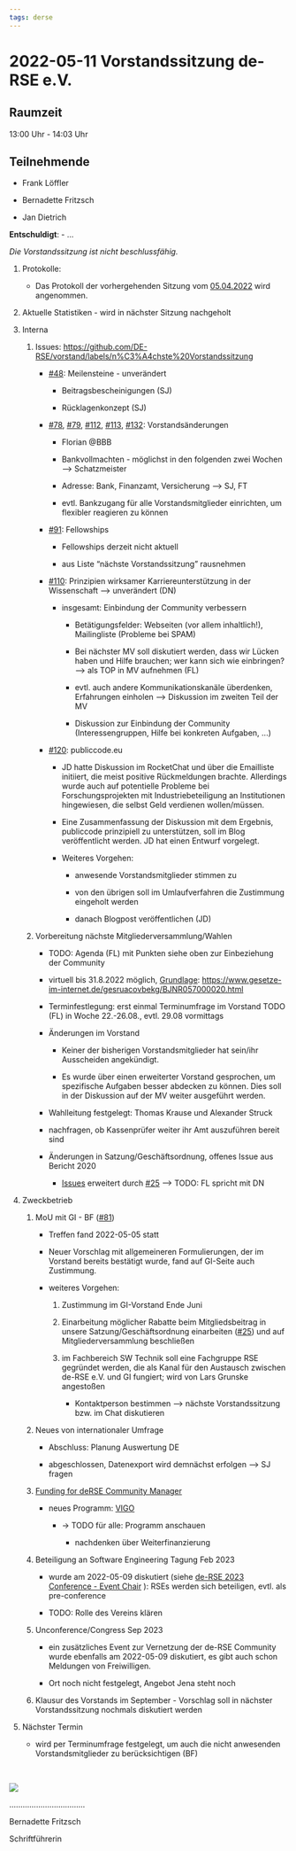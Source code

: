 ```yaml
---
tags: derse
---
```


2022-05-11 Vorstandssitzung de-RSE e.V.
=======================================

Raumzeit
--------

13:00 Uhr - 14:03 Uhr

Teilnehmende
------------

-   Frank Löffler

-   Bernadette Fritzsch

-   Jan Dietrich

**Entschuldigt**: - ...

*Die Vorstandssitzung ist nicht beschlussfähig.*

1.  Protokolle:

    -   Das Protokoll der vorhergehenden Sitzung vom
        [05.04.2022](https://github.com/DE-RSE/protokolle/blob/master/Vorstandssitzungen/Protokoll-Vorstand-deRSE-2022-04-05.md)
        wird angenommen.

2.  Aktuelle Statistiken - wird in nächster Sitzung nachgeholt

3.  Interna

    1.  Issues:
        https://github.com/DE-RSE/vorstand/labels/n%C3%A4chste%20Vorstandssitzung

        -   [\#48](https://github.com/DE-RSE/vorstand/issues/48): Meilensteine -
            unverändert

            -   Beitragsbescheinigungen (SJ)

            -   Rücklagenkonzept (SJ)

        -   [\#78](https://github.com/DE-RSE/vorstand/issues/78),
            [\#79](https://github.com/DE-RSE/vorstand/issues/79),
            [\#112](https://github.com/DE-RSE/vorstand/issues/112),
            [\#113](https://github.com/DE-RSE/vorstand/issues/113),
            [\#132](https://github.com/DE-RSE/vorstand/issues/132):
            Vorstandsänderungen

            -   Florian @BBB

            -   Bankvollmachten - möglichst in den folgenden zwei Wochen --\>
                Schatzmeister

            -   Adresse: Bank, Finanzamt, Versicherung --\> SJ, FT

            -   evtl. Bankzugang für alle Vorstandsmitglieder einrichten, um
                flexibler reagieren zu können

        -   [\#91](https://github.com/DE-RSE/vorstand/issues/91): Fellowships

            -   Fellowships derzeit nicht aktuell

            -   aus Liste “nächste Vorstandssitzung” rausnehmen

        -   [\#110](https://github.com/DE-RSE/vorstand/issues/110): Prinzipien
            wirksamer Karriereunterstützung in der Wissenschaft --\> unverändert
            (DN)

            -   insgesamt: Einbindung der Community verbessern

                -   Betätigungsfelder: Webseiten (vor allem inhaltlich!),
                    Mailingliste (Probleme bei SPAM)

                -   Bei nächster MV soll diskutiert werden, dass wir Lücken
                    haben und Hilfe brauchen; wer kann sich wie einbringen? --\>
                    als TOP in MV aufnehmen (FL)

                -   evtl. auch andere Kommunikationskanäle überdenken,
                    Erfahrungen einholen --\> Diskussion im zweiten Teil der MV

                -   Diskussion zur Einbindung der Community (Interessengruppen,
                    Hilfe bei konkreten Aufgaben, ...)

        -   [\#120](https://github.com/DE-RSE/vorstand/issues/120):
            publiccode.eu

            -   JD hatte Diskussion im RocketChat und über die Emailliste
                initiiert, die meist positive Rückmeldungen brachte. Allerdings
                wurde auch auf potentielle Probleme bei Forschungsprojekten mit
                Industriebeteiligung an Institutionen hingewiesen, die selbst
                Geld verdienen wollen/müssen.

            -   Eine Zusammenfassung der Diskussion mit dem Ergebnis, publiccode
                prinzipiell zu unterstützen, soll im Blog veröffentlicht werden.
                JD hat einen Entwurf vorgelegt.

            -   Weiteres Vorgehen:

                -   anwesende Vorstandsmitglieder stimmen zu

                -   von den übrigen soll im Umlaufverfahren die Zustimmung
                    eingeholt werden

                -   danach Blogpost veröffentlichen (JD)

    2.  Vorbereitung nächste Mitgliederversammlung/Wahlen

        -   TODO: Agenda (FL) mit Punkten siehe oben zur Einbeziehung der
            Community

        -   virtuell bis 31.8.2022 möglich,
            [Grundlage](https://www.vereinsrecht.de/neue-sonderregelungen-fuer-vereine.h):
            https://www.gesetze-im-internet.de/gesruacovbekg/BJNR057000020.html

        -   Terminfestlegung: erst einmal Terminumfrage im Vorstand TODO (FL) in
            Woche 22.-26.08., evtl. 29.08 vormittags

        -   Änderungen im Vorstand

            -   Keiner der bisherigen Vorstandsmitglieder hat sein/ihr
                Ausscheiden angekündigt.

            -   Es wurde über einen erweiterter Vorstand gesprochen, um
                spezifische Aufgaben besser abdecken zu können. Dies soll in der
                Diskussion auf der MV weiter ausgeführt werden.

        -   Wahlleitung festgelegt: Thomas Krause und Alexander Struck

        -   nachfragen, ob Kassenprüfer weiter ihr Amt auszuführen bereit sind

        -   Änderungen in Satzung/Geschäftsordnung, offenes Issue aus Bericht
            2020

            -   [Issues](https://github.com/DE-RSE/satzung/issues) erweitert
                durch [\#25](https://github.com/DE-RSE/satzung/issues/25) --\>
                TODO: FL spricht mit DN

4.  Zweckbetrieb

    1.  MoU mit GI - BF ([\#81](https://github.com/DE-RSE/vorstand/issues/81))

        -   Treffen fand 2022-05-05 statt

        -   Neuer Vorschlag mit allgemeineren Formulierungen, der im Vorstand
            bereits bestätigt wurde, fand auf GI-Seite auch Zustimmung.

        -   weiteres Vorgehen:

            1.  Zustimmung im GI-Vorstand Ende Juni

            2.  Einarbeitung möglicher Rabatte beim Mitgliedsbeitrag in unsere
                Satzung/Geschäftsordnung einarbeiten
                ([\#25](https://github.com/DE-RSE/satzung/issues/25)) und auf
                Mitgliederversammlung beschließen

            3.  im Fachbereich SW Technik soll eine Fachgruppe RSE gegründet
                werden, die als Kanal für den Austausch zwischen de-RSE e.V. und
                GI fungiert; wird von Lars Grunske angestoßen

                -   Kontaktperson bestimmen --\> nächste Vorstandssitzung bzw.
                    im Chat diskutieren

    2.  Neues von internationaler Umfrage

        -   Abschluss: Planung Auswertung DE

        -   abgeschlossen, Datenexport wird demnächst erfolgen --\> SJ fragen

    3.  [Funding for deRSE Community
        Manager](https://pad.gwdg.de/lwL9YnSPSmavv74woU_pkA#)

        -   neues Programm:
            [VIGO](https://www.dfg.de/foerderung/info_wissenschaft/info_wissenschaft_22_18/index.html)

            -   → TODO für alle: Programm anschauen

                -   nachdenken über Weiterfinanzierung

    4.  Beteiligung an Software Engineering Tagung Feb 2023

        -   wurde am 2022-05-09 diskutiert (siehe [de-RSE 2023 Conference -
            Event
            Chair](https://pad.gwdg.de/2OCL6wTxSCmqWY4TNJCI4Q?both#finding-deRSE-2023-event-chair)
            ): RSEs werden sich beteiligen, evtl. als pre-conference

        -   TODO: Rolle des Vereins klären

    5.  Unconference/Congress Sep 2023

        -   ein zusätzliches Event zur Vernetzung der de-RSE Community wurde
            ebenfalls am 2022-05-09 diskutiert, es gibt auch schon Meldungen von
            Freiwilligen.

        -   Ort noch nicht festgelegt, Angebot Jena steht noch

    6.  Klausur des Vorstands im September - Vorschlag soll in nächster
        Vorstandssitzung nochmals diskutiert werden

5.  Nächster Termin

    -   wird per Terminumfrage festgelegt, um auch die nicht anwesenden
        Vorstandsmitglieder zu berücksichtigen (BF)

 

![](spacer.jpg)

..................................

Bernadette Fritzsch

Schriftführerin
